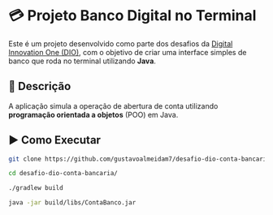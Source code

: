 # 💳 Projeto Banco Digital no Terminal

Este é um projeto desenvolvido como parte dos desafios da [Digital Innovation One (DIO)](web.dio.me), com o objetivo de criar uma interface simples de banco que roda no terminal utilizando **Java**.

## 🧩 Descrição

A aplicação simula a operação de abertura de conta utilizando **programação orientada a objetos** (POO) em Java.

## ▶️ Como Executar
   ```bash
   git clone https://github.com/gustavoalmeidam7/desafio-dio-conta-bancaria
   
   cd desafio-dio-conta-bancaria/
   
   ./gradlew build 
   
   java -jar build/libs/ContaBanco.jar
   ```
